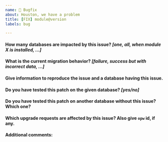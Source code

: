 ```yaml
---
name: 🐞 Bugfix
about: Houston, we have a problem
title: [FIX] module@version
labels: bug

---
```


#### How many databases are impacted by this issue? *[one, all, when module X is installed, ...]*



#### What is the current migration behavior? *[failure, success but with incorrect data, ...]*



#### Give information to reproduce the issue and a database having this issue.



#### Do you have tested this patch on the given database? *[yes/no]*



#### Do you have tested this patch on another database without this issue? Which one?



#### Which upgrade requests are affected by this issue? Also give `opw` id, if any.



#### Additional comments:
